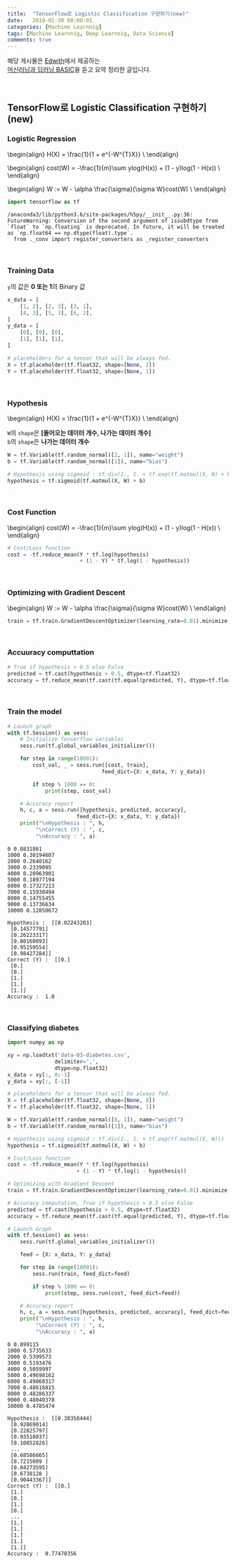 ```yaml
---
title:  "TensorFlow로 Logistic Classification 구현하기(new)"
date:   2019-01-30 00:00:01
categories: [Machine Learnnig]
tags: [Machine Learnnig, Deep Learnnig, Data Science]
comments: true
---
```


해당 게시물은 [Edwith](https://www.edwith.org)에서 제공하는<br/>
[머신러닝과 딥러닝 BASIC](https://www.edwith.org/others26/joinLectures/9829)을 듣고 요약 정리한 글입니다.

<br/>


## TensorFlow로 Logistic Classification 구현하기(new)

### Logistic Regression
\begin{align}
H(X) = \frac{1}{1 + e^{-W^{T}X}} \\
\end{align}

\begin{align}
cost(W) = -\frac{1}{m}\sum ylog(H(x)) + (1 - y)log(1 - H(x)) \\
\end{align}

\begin{align}
W := W - \alpha \frac{\sigma}{\sigma W}cost(W) \\
\end{align}


```python
import tensorflow as tf
```

    /anaconda3/lib/python3.6/site-packages/h5py/__init__.py:36: FutureWarning: Conversion of the second argument of issubdtype from `float` to `np.floating` is deprecated. In future, it will be treated as `np.float64 == np.dtype(float).type`.
      from ._conv import register_converters as _register_converters


<br/>

### Training Data
`y`의 값은 **0 또는 1**의 Binary 값


```python
x_data = [
    [1, 2], [2, 3], [3, 1],
    [4, 3], [5, 3], [6, 2],
]
y_data = [
    [0], [0], [0],
    [1], [1], [1],
]

# placeholders for a tensor that will be always fed.
X = tf.placeholder(tf.float32, shape=[None, 2])
Y = tf.placeholder(tf.float32, shape=[None, 1])
```

<br/>

### Hypothesis
\begin{align}
H(X) = \frac{1}{1 + e^{-W^{T}X}} \\
\end{align}

`W`의 `shape`은 **[들어오는 데이터 개수, 나가는 데이터 개수]**<br/>
`b`의 `shape`은 **나가는 데이터 개수**


```python
W = tf.Variable(tf.random_normal([2, 1]), name="weight")
b = tf.Variable(tf.random_normal([1]), name="bias")

# Hypothesis using sigmoid : tf.div(1., 1. + tf.exp(tf.matmul(X, W) + b))
hypothesis = tf.sigmoid(tf.matmul(X, W) + b)
```

<br/>

### Cost Function
\begin{align}
cost(W) = -\frac{1}{m}\sum ylog(H(x)) + (1 - y)log(1 - H(x)) \\
\end{align}


```python
# Cost/Loss function
cost = -tf.reduce_mean(Y * tf.log(hypothesis)
                       + (1 - Y) * tf.log(1 - hypothesis))
```

<br/>

### Optimizing with Gradient Descent
\begin{align}
W := W - \alpha \frac{\sigma}{\sigma W}cost(W) \\
\end{align}


```python
train = tf.train.GradientDescentOptimizer(learning_rate=0.01).minimize(cost)
```

<br/>

### Accuuracy computtation


```python
# True if hypothesis > 0.5 else False
predicted = tf.cast(hypothesis > 0.5, dtype=tf.float32)
accuracy = tf.reduce_mean(tf.cast(tf.equal(predicted, Y), dtype=tf.float32))
```

<br/>

### Train the model


```python
# Launch graph
with tf.Session() as sess:
    # Initialize Tenserflow variables
    sess.run(tf.global_variables_initializer())

    for step in range(10001):
        cost_val, _ = sess.run([cost, train],
                              feed_dict={X: x_data, Y: y_data})

        if step % 1000 == 0:
            print(step, cost_val)

    # Accuracy report
    h, c, a = sess.run([hypothesis, predicted, accuracy],
                      feed_dict={X: x_data, Y: y_data})
    print("\nHypothesis : ", h,
         "\nCorrect (Y) : ", c,
         "\nAccuracy : ", a)
```

    0 0.8831861
    1000 0.30194607
    2000 0.2640162
    3000 0.2339095
    4000 0.20963901
    5000 0.18977194
    6000 0.17327213
    7000 0.15938494
    8000 0.14755455
    9000 0.13736634
    10000 0.12850672

    Hypothesis :  [[0.02243203]
     [0.14577791]
     [0.26223317]
     [0.80160093]
     [0.95159554]
     [0.98427284]]
    Correct (Y) :  [[0.]
     [0.]
     [0.]
     [1.]
     [1.]
     [1.]]
    Accuracy :  1.0


<br/>

### Classifying diabetes


```python
import numpy as np

xy = np.loadtxt('data-03-diabetes.csv',
               delimiter=',',
               dtype=np.float32)
x_data = xy[:, 0:-1]
y_data = xy[:, [-1]]
```


```python
# placeholders for a tensor that will be always fed.
X = tf.placeholder(tf.float32, shape=[None, 8])
Y = tf.placeholder(tf.float32, shape=[None, 1])

W = tf.Variable(tf.random_normal([8, 1]), name="weight")
b = tf.Variable(tf.random_normal([1]), name="bias")

# Hypothesis using sigmoid : tf.div(1., 1. + tf.exp(tf.matmul(X, W)))
hypothesis = tf.sigmoid(tf.matmul(X, W) + b)

# Cost/Loss function
cost = -tf.reduce_mean(Y * tf.log(hypothesis)
                      + (1 - Y) * tf.log(1 - hypothesis))

# Optimizing with Gradient Descent
train = tf.train.GradientDescentOptimizer(learning_rate=0.01).minimize(cost)

# Accuracy computation, True if hypothesis > 0.5 else False
predicted = tf.cast(hypothesis > 0.5, dtype=tf.float32)
accuracy = tf.reduce_mean(tf.cast(tf.equal(predicted, Y), dtype=tf.float32))

# Launch Graph
with tf.Session() as sess:
    sess.run(tf.global_variables_initializer())

    feed = {X: x_data, Y: y_data}

    for step in range(10001):
        sess.run(train, feed_dict=feed)

        if step % 1000 == 0:
            print(step, sess.run(cost, feed_dict=feed))

    # Accuracy report
    h, c, a = sess.run([hypothesis, predicted, accuracy], feed_dict=feed)
    print("\nHypothesis : ", h,
         "\nCorrect (Y) : ", c,
         "\nAccuracy : ", a)
```

    0 0.899115
    1000 0.5735633
    2000 0.5399573
    3000 0.5193476
    4000 0.5059997
    5000 0.49698162
    6000 0.49068317
    7000 0.48616815
    8000 0.48286337
    9000 0.48040378
    10000 0.4785474

    Hypothesis :  [[0.38358444]
     [0.92869014]
     [0.22825797]
     [0.93518037]
     [0.10852826]
     ...
     [0.68586665]
     [0.7215009 ]
     [0.84273595]
     [0.6738128 ]
     [0.90443367]]
    Correct (Y) :  [[0.]
     [1.]
     [0.]
     [1.]
     [0.]
     ...
     [1.]
     [1.]
     [1.]
     [1.]
     [1.]]
    Accuracy :  0.77470356
